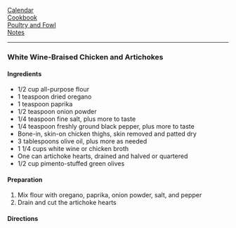 [Calendar](https://github.com/vmsmith/EDT/blob/master/calendar.md)    
[Cookbook](https://github.com/vmsmith/CookBook/blob/master/README.md)    
[Poultry and Fowl](https://github.com/vmsmith/CookBook/blob/master/poultry_fowl.md)   
[Notes](https://github.com/vmsmith/CookBook/blob/master/notes.md)    

-----    

### White Wine-Braised Chicken and Artichokes   

#### Ingredients    
* 1/2 cup all-purpose flour    
* 1 teaspoon dried oregano    
* 1 teaspoon paprika    
* 1/2 teaspoon onion powder    
* 1/4 teaspoon fine salt, plus more to taste    
* 1/4 teaspoon freshly ground black pepper, plus more to taste    
* Bone-in, skin-on chicken thighs, skin removed and patted dry   
* 3 tablespoons olive oil, plus more as needed   
* 1 1/4 cups white wine or chicken broth   
* One can artichoke hearts, drained and halved or quartered   
* 1/2 cup pimento-stuffed green olives   

#### Preparation    
1. Mix flour with oregano, paprika, onion powder, salt, and pepper
2. Drain and cut the artichoke hearts   

#### Directions   
